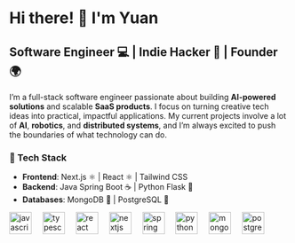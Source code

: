# Hi there! 👋 I'm Yuan

## Software Engineer 💻 | Indie Hacker 🚀 | Founder 🌍

I’m a full-stack software engineer passionate about building **AI-powered solutions** and scalable **SaaS products**. I focus on turning creative tech ideas into practical, impactful applications. My current projects involve a lot of **AI**, **robotics**, and **distributed systems**, and I’m always excited to push the boundaries of what technology can do.


### 🔧 Tech Stack
- **Frontend**: Next.js ⚛️ | React ⚛️ | Tailwind CSS
- **Backend**: Java Spring Boot ☕ | Python Flask 🐍
- **Databases**: MongoDB 🍃 | PostgreSQL 🐘


<div align="left">
  <img src="https://cdn.jsdelivr.net/gh/devicons/devicon/icons/javascript/javascript-original.svg" height="40" alt="javascript logo"  />
  <img width="12" />
  <img src="https://cdn.jsdelivr.net/gh/devicons/devicon/icons/typescript/typescript-original.svg" height="40" alt="typescript logo"  />
  <img width="12" />
  <img src="https://cdn.jsdelivr.net/gh/devicons/devicon/icons/react/react-original.svg" height="40" alt="react logo"  />
  <img width="12" />
  <img src="https://cdn.jsdelivr.net/gh/devicons/devicon/icons/nextjs/nextjs-original.svg" height="40" alt="nextjs logo"  />
  <img width="12" />
  <img src="https://cdn.jsdelivr.net/gh/devicons/devicon/icons/spring/spring-original.svg" height="40" alt="spring logo"  />
  <img width="12" />
  <img src="https://cdn.jsdelivr.net/gh/devicons/devicon/icons/python/python-original.svg" height="40" alt="python logo"  />
  <img width="12" />
  <img src="https://cdn.jsdelivr.net/gh/devicons/devicon/icons/mongodb/mongodb-original.svg" height="40" alt="mongodb logo"  />
  <img width="12" />
  <img src="https://cdn.jsdelivr.net/gh/devicons/devicon/icons/postgresql/postgresql-original.svg" height="40" alt="postgresql logo"  />
</div>

